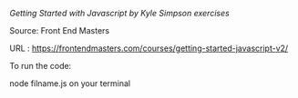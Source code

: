 *Getting Started with Javascript by Kyle Simpson exercises*

Source: Front End Masters

URL : https://frontendmasters.com/courses/getting-started-javascript-v2/

To run the code:

node filname.js on your terminal
